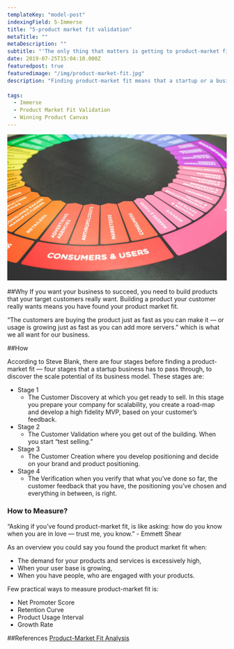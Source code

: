 ```yaml
---
templateKey: "model-post"
indexingField: 5-Immerse
title: "5-product market fit validation"
metaTitle: ""
metaDescription: ""
subtitle: "'The only thing that matters is getting to product-market fit' - Andreessen Horowitz"
date: 2019-07-25T15:04:10.000Z
featuredpost: true
featuredimage: "/img/product-market-fit.jpg"
description: "Finding product-market fit means that a startup or a business found the way to add value to a set of customers and is now ready to scale, to grow. It further means the business has found a set of customers that resonate with their product."

tags:
  - Immerse
  - Product Market Fit Validation
  - Winning Product Canvas
---
```


![flavor wheel](/img/product-market-fit.jpg)

##Why
If you want your business to succeed, you need to build products that your target customers really want. Building a product your customer really wants means you have found your product market fit.

“The customers are buying the product just as fast as you can make it — or usage is growing just as fast as you can add more servers.” which is what we all want for our business.

##How

According to Steve Blank, there are four stages before finding a product-market fit — four stages that a startup business has to pass through, to discover the scale potential of its business model. These stages are:

- Stage 1
  - The Customer Discovery at which you get ready to sell. In this stage you prepare your company for scalability, you create a road-map and develop a high fidelity MVP, based on your customer’s feedback.
- Stage 2
  - The Customer Validation where you get out of the building. When you start “test selling.”
- Stage 3
  - The Customer Creation where you develop positioning and decide on your brand and product positioning.
- Stage 4
  - The Verification when you verify that what you’ve done so far, the customer feedback that you have, the positioning you’ve chosen and everything in between, is right.

### How to Measure?

“Asking if you’ve found product-market fit, is like asking: how do you know when you are in love — trust me, you know.” - Emmett Shear

As an overview you could say you found the product market fit when:

- The demand for your products and services is excessively high,
- When your user base is growing,
- When you have people, who are engaged with your products.

Few practical ways to measure product-market fit is:

- Net Promoter Score
- Retention Curve
- Product Usage Interval
- Growth Rate

##References
[Product-Market Fit Analysis](https://www.growthsandwich.com/resources/product-market-fit-analysis/)
